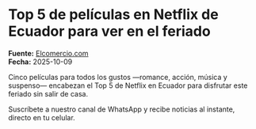 # Top 5 de películas en Netflix de Ecuador para ver en el feriado 

**Fuente:** [Elcomercio.com](https://www.elcomercio.com/tendencias/top-5-de-peliculas-en-netflix-de-ecuador-para-ver-en-el-feriado-🎬/)  
**Fecha:** 2025-10-09

Cinco películas para todos los gustos —romance, acción, música y suspenso— encabezan el Top 5 de Netflix en Ecuador para disfrutar este feriado sin salir de casa.

Suscríbete a nuestro canal de WhatsApp y recibe noticias al instante, directo en tu celular.
